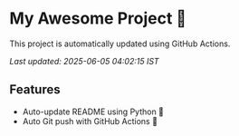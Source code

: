 # My Awesome Project 🚀

This project is automatically updated using GitHub Actions.

_Last updated: 2025-06-05 04:02:15 IST_

## Features
- Auto-update README using Python 🐍
- Auto Git push with GitHub Actions 🤖
